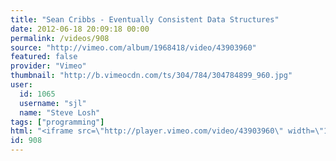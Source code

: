 ```yaml
---
title: "Sean Cribbs - Eventually Consistent Data Structures"
date: 2012-06-18 20:09:18 00:00
permalink: /videos/908
source: "http://vimeo.com/album/1968418/video/43903960"
featured: false
provider: "Vimeo"
thumbnail: "http://b.vimeocdn.com/ts/304/784/304784899_960.jpg"
user:
  id: 1065
  username: "sjl"
  name: "Steve Losh"
tags: ["programming"]
html: "<iframe src=\"http://player.vimeo.com/video/43903960\" width=\"1280\" height=\"720\" frameborder=\"0\" webkitAllowFullScreen mozallowfullscreen allowFullScreen></iframe>"
id: 908
---
```


